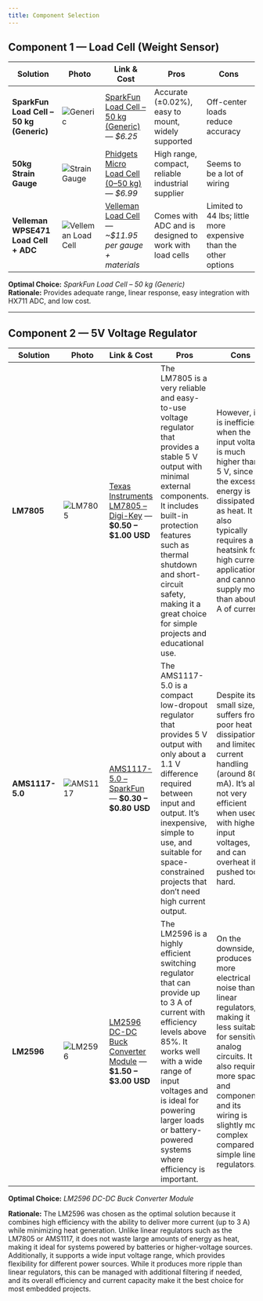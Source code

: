 ```yaml
---
title: Component Selection
---
```


## Component 1 — Load Cell (Weight Sensor)

| **Solution** | **Photo** | **Link & Cost** | **Pros** | **Cons** |
|---------------|------------|------------------|-----------|-----------|
| **SparkFun Load Cell – 50 kg (Generic)** | ![Generic](https://www.sparkfun.com/media/catalog/product/cache/a793f13fd3d678cea13d28206895ba0c/1/0/10245-01a.jpg) | [SparkFun Load Cell – 50 kg (Generic)](https://www.sparkfun.com/load-sensor-50kg-generic.html) — *$6.25* | Accurate (±0.02%), easy to mount, widely supported | Off-center loads reduce accuracy |
| **50kg Strain Gauge** | ![Strain Gauge](https://i.ebayimg.com/images/g/x~oAAOSw79Vm86qD/s-l1600.webp) | [Phidgets Micro Load Cell (0–50 kg)](https://www.ebay.com/itm/286077381781) — *$6.99* | High range, compact, reliable industrial supplier | Seems to be a lot of wiring |
| **Velleman WPSE471 Load Cell + ADC** | ![Velleman Load Cell](https://mm.digikey.com/Volume0/opasdata/d220001/derivates/1/008/957/MFG_WPSE471_sml%28200x200%29.jpg) | [Velleman Load Cell](https://www.digikey.com/en/products/detail/velleman/WPSE471/25965862) — *~$11.95 per gauge + materials* | Comes with ADC and is designed to work with load cells | Limited to 44 lbs; little more expensive than the other options |

**Optimal Choice:** *SparkFun Load Cell – 50 kg (Generic)*  
**Rationale:** Provides adequate range, linear response, easy integration with HX711 ADC, and low cost.

---

## Component 2 — 5V Voltage Regulator

| **Solution** | **Photo** | **Link & Cost** | **Pros** | **Cons** |
|---------------|------------|------------------|-----------|-----------|
| **LM7805** | ![LM7805](https://mm.digikey.com/Volume0/opasdata/d220001/derivates/1/100/625/374/296%7ET03B%7ENDE%7E3_sml.jpg) | [Texas Instruments LM7805 – Digi-Key](https://www.digikey.com/en/products/detail/texas-instruments/LM7805CT-NOPB/3901929) — **$0.50 – $1.00 USD** | The LM7805 is a very reliable and easy-to-use voltage regulator that provides a stable 5 V output with minimal external components. It includes built-in protection features such as thermal shutdown and short-circuit safety, making it a great choice for simple projects and educational use. | However, it is inefficient when the input voltage is much higher than 5 V, since the excess energy is dissipated as heat. It also typically requires a heatsink for high current applications and cannot supply more than about 1 A of current. |
| **AMS1117-5.0** | ![AMS1117](https://mm.digikey.com/Volume0/opasdata/d220001/derivates/1/003/227/499/MFG_5272_AMS1117-5.0_primary_sml%28200x200%29.jpg) | [AMS1117-5.0 – SparkFun](https://www.digikey.com/en/products/detail/evvo/AMS1117-5-0/24370130) — **$0.30 – $0.80 USD** | The AMS1117-5.0 is a compact low-dropout regulator that provides 5 V output with only about a 1.1 V difference required between input and output. It’s inexpensive, simple to use, and suitable for space-constrained projects that don’t need high current output. | Despite its small size, it suffers from poor heat dissipation and limited current handling (around 800 mA). It’s also not very efficient when used with higher input voltages, and can overheat if pushed too hard. |
| **LM2596** | ![LM2596](https://i.ebayimg.com/images/g/r6EAAOSww-1k6F9U/s-l1600.webp) | [LM2596 DC-DC Buck Converter Module](https://www.ti.com/lit/ds/symlink/lm2596.pdf) — **$1.50 – $3.00 USD** | The LM2596 is a highly efficient switching regulator that can provide up to 3 A of current with efficiency levels above 85%. It works well with a wide range of input voltages and is ideal for powering larger loads or battery-powered systems where efficiency is important. | On the downside, it produces more electrical noise than linear regulators, making it less suitable for sensitive analog circuits. It also requires more space and components, and its wiring is slightly more complex compared to simple linear regulators. |

**Optimal Choice:** *LM2596 DC-DC Buck Converter Module*

**Rationale:** The LM2596 was chosen as the optimal solution because it combines high efficiency with the ability to deliver more current (up to 3 A) while minimizing heat generation. Unlike linear regulators such as the LM7805 or AMS1117, it does not waste large amounts of energy as heat, making it ideal for systems powered by batteries or higher-voltage sources. Additionally, it supports a wide input voltage range, which provides flexibility for different power sources. While it produces more ripple than linear regulators, this can be managed with additional filtering if needed, and its overall efficiency and current capacity make it the best choice for most embedded projects.
